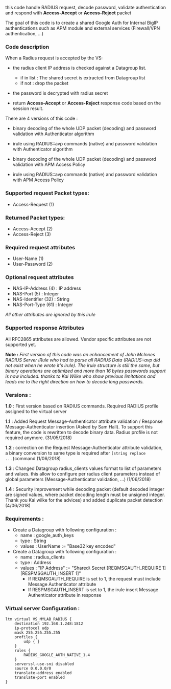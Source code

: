 this code handle RADIUS request, decode password, validate authentication and respond with **Access-Accept** or **Access-Reject** packet

The goal of this code is to create a shared Google Auth for Internal BigIP authentications such as APM module and external services (Firewall/VPN authentication, ...)

### Code description

When a Radius request is accepted by the VS:

*   the radius client IP address is checked against a Datagroup list.

    *   if in list :  The shared secret is extracted from Datagroup list
    *   if not : drop the packet

*   the password is decrypted with radius secret

*   return **Access-Accept** or **Access-Reject** response code based on the session result.

There are 4 versions of this code :

* binary decoding of the whole UDP packet (decoding) and password validation with Authenticator algorithm

* irule using RADIUS::avp commands (native) and password validation with Authenticator algorithm

* binary decoding of the whole UDP packet (decoding) and password validation with APM Access Policy

* irule using RADIUS::avp commands (native) and password validation with APM Access Policy

### Supported request Packet types:

*   Access-Request (1)

### Returned Packet types:

*   Access-Accept (2)
*   Access-Reject (3)

### Required request attributes

*   User-Name (1)
*   User-Password (2)

### Optional request attributes

*   NAS-IP-Address (4) : IP address
*   NAS-Port (5) : Integer
*   NAS-Identifier (32) : String
*   NAS-Port-Type (61) : Integer

*All other attributes are ignored by this irule*

### Supported response Attributes

All RFC2865 attributes are allowed. Vendor specific attributes are not supported yet.

**Note :** 
*First version of this code was an enhancement of John McInnes RADIUS Server iRule who had to parse all RADIUS Data (RADIUS::avp did not exist when he wrote it's irule). The irule structure is still the same, but binary operations are optimized and more than 16 bytes passwords support is now included. thanks to Kai Wilke who show previous limitations and leads me to the right direction on how to decode long passwords.*

### Versions :

**1.0** : First version based on RADIUS commands. Required RADIUS profile assigned to the virtual server

**1.1** : Added Request Message-Authenticator attribute validation / Response Message-Authenticator insertion (Asked by Sam Hall). To support this feature, the code is rewritten to decode binary data. Radius profile is not required anymore. (31/05/2018)

**1.2** : correction on the Request Message-Authenticator attribute validation, a binary conversion to same type is required after `[string replace ...]`command (1/06/2018)

**1.3** : Changed Datagroup radius_clients values format to list of parameters and values. this allow to configure per radius client parameters instead of global parameters (Message-Authenticator validation, ...) (1/06/2018)

**1.4** : Security improvement while decoding packet (default decoded integer are signed values, where packet decoding length must be unsigned integer. Thank you Kai wilke for the advices) and added duplicate packet detection (4/06/2018)

### Requirements :

* Create a Datagroup with following configuration :
   * name : google_auth_keys
   * type : String
   * values : UserName := "Base32 key encoded"
* Create a Datagroup with following configuration :
   * name : radius_clients
   * type : Address
   * values : "IP Address" := "Shared\ Secret [REQMSGAUTH_REQUIRE 1] [RESPMSGAUTH_INSERT 1]"
      * If REQMSGAUTH_REQUIRE is set to 1, the request must include Message Authenticator attribute
      * If RESPMSGAUTH_INSERT is set to 1, the irule insert Message Authenticator attribute in response

### Virtual server Configuration :

    ltm virtual VS_MYLAB_RADIUS {
        destination 192.168.1.248:1812
        ip-protocol udp
        mask 255.255.255.255
        profiles {
            udp { }
        }
        rules {
            RADIUS_GOOGLE_AUTH_NATIVE_1.4
        }
        serverssl-use-sni disabled
        source 0.0.0.0/0
        translate-address enabled
        translate-port enabled
    }
